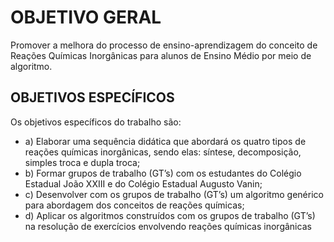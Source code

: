 # OBJETIVO GERAL

Promover a melhora do processo de ensino-aprendizagem do conceito de Reações Químicas Inorgânicas para alunos de Ensino Médio por meio de algoritmo.



## OBJETIVOS ESPECÍFICOS

Os objetivos específicos do trabalho são:

- a) Elaborar uma sequência didática que abordará os quatro tipos de reações químicas inorgânicas, sendo elas: síntese, decomposição, simples troca e dupla troca;
- b) Formar grupos de trabalho (GT’s) com os estudantes do Colégio Estadual João XXIII e do Colégio Estadual Augusto Vanin; 
- c) Desenvolver com os grupos de trabalho (GT’s) um algoritmo genérico para abordagem dos conceitos de reações químicas;
- d) Aplicar os algoritmos construídos com os grupos de trabalho (GT’s) na resolução de exercícios envolvendo reações químicas inorgânicas

